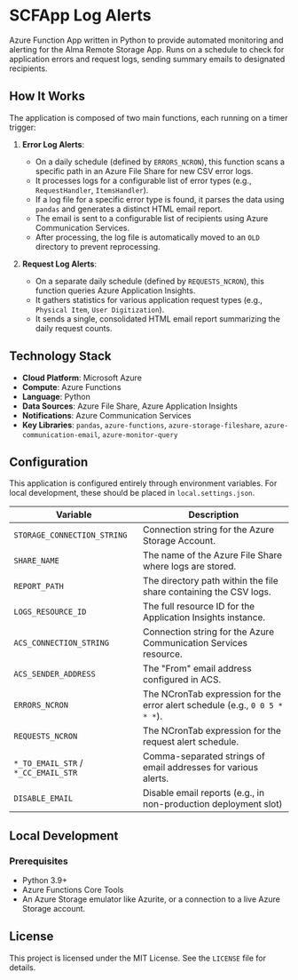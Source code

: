 # SCFApp Log Alerts

Azure Function App written in Python to provide automated monitoring and alerting for the Alma Remote Storage App. Runs on a schedule to check for application errors and request logs, sending summary emails to designated recipients.

## How It Works

The application is composed of two main functions, each running on a timer trigger:

1.  **Error Log Alerts**:
    *   On a daily schedule (defined by `ERRORS_NCRON`), this function scans a specific path in an Azure File Share for new CSV error logs.
    *   It processes logs for a configurable list of error types (e.g., `RequestHandler`, `ItemsHandler`).
    *   If a log file for a specific error type is found, it parses the data using `pandas` and generates a distinct HTML email report.
    *   The email is sent to a configurable list of recipients using Azure Communication Services.
    *   After processing, the log file is automatically moved to an `OLD` directory to prevent reprocessing.

2.  **Request Log Alerts**:
    *   On a separate daily schedule (defined by `REQUESTS_NCRON`), this function queries Azure Application Insights.
    *   It gathers statistics for various application request types (e.g., `Physical Item`, `User Digitization`).
    *   It sends a single, consolidated HTML email report summarizing the daily request counts.

## Technology Stack

-   **Cloud Platform**: Microsoft Azure
-   **Compute**: Azure Functions
-   **Language**: Python
-   **Data Sources**: Azure File Share, Azure Application Insights
-   **Notifications**: Azure Communication Services
-   **Key Libraries**: `pandas`, `azure-functions`, `azure-storage-fileshare`, `azure-communication-email`, `azure-monitor-query`

## Configuration

This application is configured entirely through environment variables. For local development, these should be placed in `local.settings.json`.

| Variable                       | Description                                                              |
| ------------------------------ | ------------------------------------------------------------------------ |
| `STORAGE_CONNECTION_STRING`    | Connection string for the Azure Storage Account.                         |
| `SHARE_NAME`                   | The name of the Azure File Share where logs are stored.                  |
| `REPORT_PATH`                  | The directory path within the file share containing the CSV logs.        |
| `LOGS_RESOURCE_ID`             | The full resource ID for the Application Insights instance.              |
| `ACS_CONNECTION_STRING`        | Connection string for the Azure Communication Services resource.         |
| `ACS_SENDER_ADDRESS`           | The "From" email address configured in ACS.                              |
| `ERRORS_NCRON`                 | The NCronTab expression for the error alert schedule (e.g., `0 0 5 * * *`). |
| `REQUESTS_NCRON`               | The NCronTab expression for the request alert schedule.                  |
| `*_TO_EMAIL_STR` / `*_CC_EMAIL_STR` | Comma-separated strings of email addresses for various alerts.           |
| `DISABLE_EMAIL`                | Disable email reports (e.g., in non-production deployment slot)          |

## Local Development

### Prerequisites

-   Python 3.9+
-   Azure Functions Core Tools
-   An Azure Storage emulator like Azurite, or a connection to a live Azure Storage account.
 
## License

This project is licensed under the MIT License. See the `LICENSE` file for details.